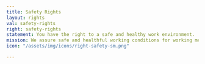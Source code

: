```yaml
---
title: Safety Rights
layout: rights
val: safety-rights
right: safety-rights
statement: You have the right to a safe and healthy work environment.
mission: We assure safe and healthful working conditions for working men and women by setting and enforcing standards and by providing training, outreach, education and assistance.
icon: "/assets/img/icons/right-safety-sm.png"

---
```


